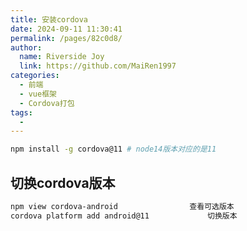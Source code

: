 ```yaml
---
title: 安装cordova
date: 2024-09-11 11:30:41
permalink: /pages/82c0d8/
author:
  name: Riverside Joy
  link: https://github.com/MaiRen1997
categories:
  - 前端
  - vue框架
  - Cordova打包
tags:
  - 
---
```

```sh
npm install -g cordova@11 # node14版本对应的是11
```

## 切换cordova版本

```sh
npm view cordova-android                查看可选版本
cordova platform add android@11             切换版本
```

